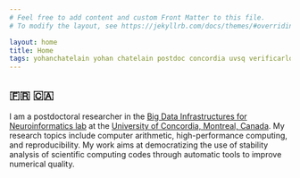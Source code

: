 ```yaml
---
# Feel free to add content and custom Front Matter to this file.
# To modify the layout, see https://jekyllrb.com/docs/themes/#overriding-theme-defaults

layout: home
title: Home 
tags: yohanchatelain yohan chatelain postdoc concordia uvsq verificarlo pytracer software engineering
---
```



## :fr: :canada:

I am a postdoctoral researcher in the 
[Big Data Infrastructures for Neuroinformatics lab](https://big-data-lab-team.github.io/) 
at the [University of Concordia, Montreal, Canada](https://www.concordia.ca/). 
My research topics include computer arithmetic, high-performance computing, and
reproducibility. My work aims at democratizing the use of stability
analysis of scientific computing codes through automatic tools to improve
numerical quality.
